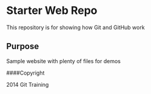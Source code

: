 # Starter Web Repo

This repository is for showing how Git and GitHub work

## Purpose

Sample website with plenty of files for demos

####Copyright

2014 Git Training